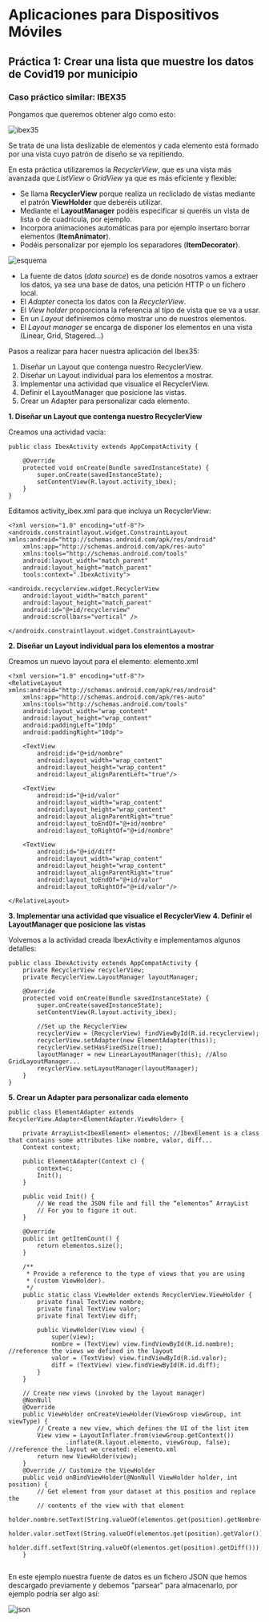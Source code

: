 # Aplicaciones para Dispositivos Móviles

## Práctica 1: Crear una lista que muestre los datos de Covid19 por municipio

### Caso práctico similar: IBEX35

Pongamos que queremos obtener algo como esto:

![ibex35](ibex35.png)

Se trata de una lista deslizable de elementos y cada elemento está formado por una vista cuyo patrón de diseño se va repitiendo.

En esta práctica utilizaremos la *RecyclerView*, que es una vista más avanzada que *ListView* o *GridView* ya que es más eficiente y flexible:

* Se llama **RecyclerView** porque realiza un recliclado de vistas mediante el patrón **ViewHolder** que deberéis utilizar.
* Mediante el **LayoutManager** podéis especificar si queréis un vista de lista o de cuadrícula, por ejemplo.
* Incorpora animaciones automáticas para por ejemplo insertaro borrar elementos (**ItemAnimator**).
* Podéis personalizar por ejemplo los separadores (**ItemDecorator**).

![esquema](esquema.png)

* La fuente de datos (*data source*) es de donde nosotros vamos a extraer los datos, ya sea una base de datos, una petición HTTP o un fichero local.
* El *Adapter* conecta los datos con la *RecyclerView*.
* El *View holder* proporciona la referencia al tipo de vista que se va a usar.
* En un *Layout* definiremos cómo mostrar uno de nuestros elementos.
* El *Layout manager* se encarga de disponer los elementos en una vista (Linear, Grid, Stagered...)

Pasos a realizar para hacer nuestra aplicación del Ibex35:

1. Diseñar un Layout que contenga nuestro RecyclerView.
2. Diseñar un Layout individual para los elementos a mostrar.
3. Implementar una actividad que visualice el RecyclerView.
4. Definir el LayoutManager que posicione las vistas.
5. Crear un Adapter para personalizar cada elemento.

**1. Diseñar un Layout que contenga nuestro RecyclerView**

Creamos una actividad vacía:

```
public class IbexActivity extends AppCompatActivity {

    @Override
    protected void onCreate(Bundle savedInstanceState) {
        super.onCreate(savedInstanceState);
        setContentView(R.layout.activity_ibex);
    }
}
```
Editamos activity_ibex.xml para que incluya un RecyclerView:

```
<?xml version="1.0" encoding="utf-8"?>
<androidx.constraintlayout.widget.ConstraintLayout xmlns:android="http://schemas.android.com/apk/res/android"
    xmlns:app="http://schemas.android.com/apk/res-auto"
    xmlns:tools="http://schemas.android.com/tools"
    android:layout_width="match_parent"
    android:layout_height="match_parent"
    tools:context=".IbexActivity">
    
<androidx.recyclerview.widget.RecyclerView
    android:layout_width="match_parent"
    android:layout_height="match_parent"
    android:id="@+id/recyclerview"
    android:scrollbars="vertical" />
    
</androidx.constraintlayout.widget.ConstraintLayout>
```

**2. Diseñar un Layout individual para los elementos a mostrar**

Creamos un nuevo layout para el elemento: elemento.xml
```
<?xml version="1.0" encoding="utf-8"?>
<RelativeLayout xmlns:android="http://schemas.android.com/apk/res/android"
    xmlns:app="http://schemas.android.com/apk/res-auto"
    xmlns:tools="http://schemas.android.com/tools"
    android:layout_width="wrap_content"
    android:layout_height="wrap_content"
    android:paddingLeft="10dp"
    android:paddingRight="10dp">

    <TextView
        android:id="@+id/nombre"
        android:layout_width="wrap_content"
        android:layout_height="wrap_content"
        android:layout_alignParentLeft="true"/>

    <TextView
        android:id="@+id/valor"
        android:layout_width="wrap_content"
        android:layout_height="wrap_content"
        android:layout_alignParentRight="true"
        android:layout_toEndOf="@+id/nombre"
        android:layout_toRightOf="@+id/nombre"
        
    <TextView
        android:id="@+id/diff"
        android:layout_width="wrap_content"
        android:layout_height="wrap_content"
        android:layout_alignParentRight="true"
        android:layout_toEndOf="@+id/valor"
        android:layout_toRightOf="@+id/valor"/>

</RelativeLayout>
```

**3. Implementar una actividad que visualice el RecyclerView**
**4. Definir el LayoutManager que posicione las vistas**

Volvemos a la actividad creada IbexActivity e implementamos algunos detalles:

```
public class IbexActivity extends AppCompatActivity {
    private RecyclerView recyclerView;
    private RecyclerView.LayoutManager layoutManager;
    
    @Override
    protected void onCreate(Bundle savedInstanceState) {
        super.onCreate(savedInstanceState);
        setContentView(R.layout.activity_ibex);
        
        //Set up the RecyclerView
        recyclerView = (RecyclerView) findViewById(R.id.recyclerview);
        recyclerView.setAdapter(new ElementAdapter(this));
        recyclerView.setHasFixedSize(true);
        layoutManager = new LinearLayoutManager(this); //Also GridLayoutManager...
        recyclerView.setLayoutManager(layoutManager);
    }
}
```

**5. Crear un Adapter para personalizar cada elemento**
```
public class ElementAdapter extends RecyclerView.Adapter<ElementAdapter.ViewHolder> {
    
    private ArrayList<IbexElement> elementos; //IbexElement is a class that contains some attributes like nombre, valor, diff...
    Context context;
    
    public ElementAdapter(Context c) {
        context=c;
        Init();
    }

    public void Init() {
        // We read the JSON file and fill the “elementos” ArrayList 
        // For you to figure it out.
    }
    
    @Override
    public int getItemCount() {
        return elementos.size();
    }
    
    /**
     * Provide a reference to the type of views that you are using
     * (custom ViewHolder).
     */
    public static class ViewHolder extends RecyclerView.ViewHolder {
        private final TextView nombre;
        private final TextView valor;
        private final TextView diff;

        public ViewHolder(View view) {
            super(view);
            nombre = (TextView) view.findViewById(R.id.nombre); //reference the views we defined in the layout
            valor = (TextView) view.findViewById(R.id.valor);
            diff = (TextView) view.findViewById(R.id.diff);
        }
    }

    // Create new views (invoked by the layout manager)
    @NonNull
    @Override
    public ViewHolder onCreateViewHolder(ViewGroup viewGroup, int viewType) {
        // Create a new view, which defines the UI of the list item
        View view = LayoutInflater.from(viewGroup.getContext())
                .inflate(R.layout.elemento, viewGroup, false); //reference the layout we created: elemento.xml
        return new ViewHolder(view);
    }
    @Override // Customize the ViewHolder
    public void onBindViewHolder(@NonNull ViewHolder holder, int position) {
        // Get element from your dataset at this position and replace the
        // contents of the view with that element
         holder.nombre.setText(String.valueOf(elementos.get(position).getNombre()));
         holder.valor.setText(String.valueOf(elementos.get(position).getValor()));
         holder.diff.setText(String.valueOf(elementos.get(position).getDiff()));
    }
    
```

En este ejemplo nuestra fuente de datos es un fichero JSON que hemos descargado previamente y debemos "parsear" para almacenarlo, por ejemplo podría ser algo así:

![json](sample_json.jpg)


